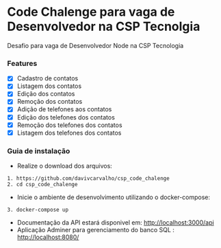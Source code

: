 # Code Chalenge para vaga de Desenvolvedor na CSP Tecnolgia

Desafio para vaga de Desenvolvedor Node na CSP Tecnologia

### Features

- [x] Cadastro de contatos
- [x] Listagem dos contatos
- [x] Edição dos contatos
- [x] Remoção dos contatos
- [x] Adição de telefones aos contatos
- [x] Edição dos telefones dos contatos
- [x] Remoção dos telefones dos contatos
- [x] Listagem dos telefones dos contatos

### Guia de instalação

* Realize o download dos arquivos:
```
1. https://github.com/davivcarvalho/csp_code_chalenge
2. cd csp_code_chalenge
```

* Inicie o ambiente de desenvolvimento utilizando o docker-compose:

```
3. docker-compose up
```
* Documentação da API estará disponivel em: <a href="http://localhost:3000/api">http://localhost:3000/api</a>
* Aplicação Adminer para gerenciamento do banco SQL : <a href="http://localhost:3000/api">http://localhost:8080/</a>
